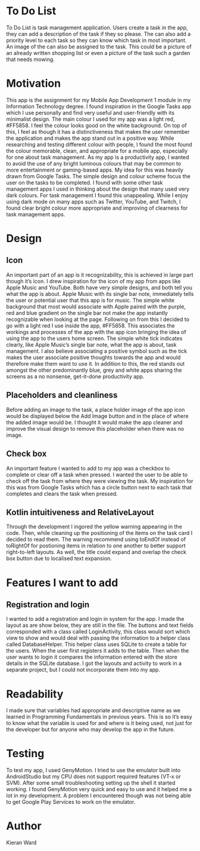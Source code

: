 # To Do List
To Do List is task management application. Users create a task in the app, they can add a description of the task if they so please. The can also add a priority level to each task so they can know which task in most important. An image of the can also be assigned to the task. This could be a picture of an already written shopping list or even a picture of the task such a garden that needs mowing.
# Motivation
This app is the assignment for my Mobile App Development 1 module in my Information Technology degree. I found inspiration in the Google Tasks app which I use personally and find very useful and user-friendly with its minimalist design. The main colour I used for my app was a light red, #FF5858. I feel the colour looks good on the white background. On top of this, I feel as though it has a distinctiveness that makes the user remember the application and makes the app stand out in a positive way. While researching and testing different colour with people, I found the most found the colour memorable, clean, and appropriate for a mobile app, especially for one about task management. As my app is a productivity app, I wanted to avoid the use of any bright luminous colours that may be common to more entertainment or gaming-based apps. My idea for this was heavily drawn from Google Tasks. The simple design and colour scheme focus the user on the tasks to be completed. I found with some other task management apps I used in thinking about the design that many used very dark colours. For task management I found this unappealing. While I enjoy using dark mode on many apps such as Twitter, YouTube, and Twitch, I found clear bright colour more appropriate and improving of clearness for task management apps.
# Design
## Icon
An important part of an app is it recognizability, this is achieved in large part though it’s icon. I drew inspiration for the icon of my app from apps like Apple Music and YouTube. Both have very simple designs, and both tell you what the app is about. Apple Music with its single bar note, immediately tells the user or potential user that this app is for music. The simple white background that most would associate with Apple paired with the purple, red and blue gradient on the single bar not make the app instantly recognizable when looking at the page.
Following on from this I decided to go with a light red I use inside the app, #FF5858. This associates the workings and processes of the app with the app icon bringing the idea of using the app to the users home screen. The simple white tick indicates clearly, like Apple Music’s single bar note, what the app is about, task management. I also believe associating a positive symbol such as the tick makes the user associate positive thoughts towards the app and would therefore make them want to use it.
In addition to this, the red stands out amongst the other predominantly blue, grey and white apps sharing the screens as a no nonsense, get-it-done productivity app.
## Placeholders and cleanliness
Before adding an image to the task, a place holder image of the app icon would be displayed below the Add Image button and in the place of where the added image would be. I thought it would make the app cleaner and improve the visual design to remove this placeholder when there was no image.
## Check box
An important feature I wanted to add to my app was a checkbox to complete or clear off a task when pressed. I wanted the user to be able to check off the task from where they were viewing the task. My inspiration for this was from Google Tasks which has a circle button next to each task that completes and clears the task when pressed.
## Kotlin intuitiveness and RelativeLayout
Through the development I ingored the yellow warning appearing in the code. Then, while cleaning up the positioning of the items on the task card I decided to read them. The warning recommend using toEndOf instead of toRightOf for postioning items in relation to one another to better support right-to-left layouts. As well, the title could expand and overlap the check box button due to localised text expansion.
# Features I want to add
## Registration and login
I wanted to add a registration and login in system for the app. I made the layout as are show below, they are still in the file. The buttons and text fields corresponded with a class called LoginActivity, this class would sort which view to show and would deal with passing the information to a helper class called DatabaseHelper. This helper class uses SQLite to create a table for the users. When the user first registers it adds to the table. Then when the user wants to login it compares the information entered with the store details in the SQLite database. I got the layouts and activity to work in a separate project, but I could not incorporate them into my app.
# Readability
I made sure that variables had appropriate and descriptive name as we learned in Programming Fundamentals in previous years. This is so it’s easy to know what the variable is used for and where is it being used, not just for the developer but for anyone who may develop the app in the future.
# Testing
To test my app, I used GenyMotion. I tried to use the emulator built into AndroidStudio but my CPU does not support required features (VT-x or SVM). After some small troubleshooting setting up the shell it started working. I found GenyMotion very quick and easy to use and it helped me a lot in my development. A problem I encountered though was not being able to get Google Play Services to work on the emulator.
# Author
Kieran Ward
